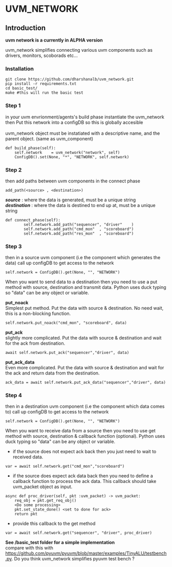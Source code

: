 # UVM_NETWORK

## Introduction
**uvm network is a currently in ALPHA version**

uvm_network simplifies connecting various uvm components such as drivers,
monitors, scoborads etc... 

### Installation
```
git clone https://github.com/dharshanalb/uvm_network.git
pip install -r requirements.txt
cd basic_test/
make #this will run the basic test

```

### Step 1
in your uvm envrionment/agents's build phase instantiate the uvm_network
then Put this network into a configDB so this is globally accesible  
<br>
uvm_network object must be instatiated with a descriptive name, and the parent object. (same as uvm_component)
```
def build_phase(self):
    self.network    = uvm_network("network", self)
    ConfigDB().set(None, "*", "NETWORK", self.network)
```
 
### Step 2 
then add paths between uvm components in the connect phase
```
add_path(<source> , <destination>)
``` 
***source*** : where the data is generated, must be a unique string <br>
***destination***   : where the data is destined to end up at, must be a unique string 
```
def connect_phase(self):
        self.network.add_path("sequencer", "driver"    )
        self.network.add_path("cmd_mon"  , "scoreboard")
        self.network.add_path("res_mon"  , "scoreboard")
```
### Step 3
then in a source uvm component (i.e the component which generates the data) 
call up configDB to get access to the network 
```
self.network = ConfigDB().get(None, "", "NETWORK")
```
When you want to send data to a destination then you need to use a put method with source, destination and transmit data. Python uses duck typing so "data" can be any object or variable. 

****put_noack****<br>
Simplest put method. Put the data with source & destination. No need wait, this is a non-blocking function.
```
self.network.put_noack("cmd_mon", "scoreboard", data)
```
****put_ack****<br>
slightly more complicated. Put the data with source & destination and wait for the ack from destination. 
```
await self.network.put_ack("sequencer","driver", data)
```
****put_ack_data****<br>
Even more  complicated. Put the data with source & destination and wait for the ack and return data from the destination. 
```
ack_data = await self.network.put_ack_data("sequencer","driver", data)
```
### Step 4
then in a destination uvm component (i.e the component which data comes to) call up configDB to get access to the network 
```
self.network = ConfigDB().get(None, "", "NETWORK")
```
When you want to receive data from a source then you need to use get method with source, destination & callback function (optional). Python uses duck typing so "data" can be any object or variable. 

* if the source does not expect ack back then you just need to wait  to received data. 
```
var = await self.network.get("cmd_mon","scoreboard") 
```

* if the source does expect ack data back then you need to define a callback function to process the ack data. This callback should take uvm_packet object as input. 
```
async def proc_driver(self, pkt :uvm_packet) -> uvm_packet:
    req_obj = pkt.get_req_obj()
    <Do some processing>
    pkt.set_state_done() <set to done for ack>
    return pkt
```
* provide this callback to the get method
```
var = await self.network.get("sequencer", "driver", proc_driver)
```

**See /basic_test folder for a simple implementation**<br>
compare with this with https://github.com/pyuvm/pyuvm/blob/master/examples/TinyALU/testbench.py. 
Do you think uvm_network simplifies pyuvm test bench ? 
